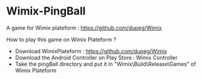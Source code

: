# Wimix-PingBall
A game for Wimix plateform : https://github.com/dupeg/Wimix

How to play this game on Wimix Plateform ?
- Download WimixPlateform : https://github.com/dupeg/Wimix
- Download the Android Controller on Play Store : Wimix Controller
- Take the pingBall directory and put it in "Wimix\Build\Release\Games" of Wimix Plateform
